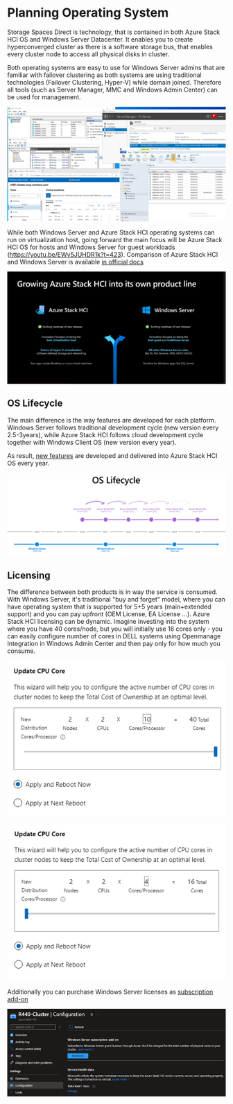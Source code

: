 # Planning Operating System

Storage Spaces Direct is technology, that is contained in both Azure Stack HCI OS and Windows Server Datacenter. It enables you to create hyperconverged cluster as there is a software storage bus, that enables every cluster node to access all physical disks in cluster.

Both operating systems are easy to use for Windows Server admins that are familiar with failover clustering as both systems are using traditional technologies (Failover Clustering, Hyper-V) while domain joined. Therefore all tools (such as Server Manager, MMC and Windows Admin Center) can be used for management.

![](01-Operating-System/media/OSManagement.png)

While both Windows Server and Azure Stack HCI operating systems can run on virtualization host, going forward the main focus will be Azure Stack HCI OS for hosts and Windows Server for guest workloads (https://youtu.be/EWv5JUHDR1k?t=423). Comparison of Azure Stack HCI and Windows Server is available [in official docs](https://docs.microsoft.com/en-us/azure-stack/hci/concepts/compare-windows-server)

![](01-Operating-System/media/PPT01.png)

## OS Lifecycle

The main difference is the way features are developed for each platform. Windows Server follows traditional development cycle (new version every 2.5-3years), while Azure Stack HCI follows cloud development cycle together with Windows Client OS (new version every year).

As result, [new features](https://docs.microsoft.com/en-us/azure-stack/hci/concepts/compare-windows-server#compare-technical-features) are developed and delivered into Azure Stack HCI OS every year.

![](01-Operating-System/media/Lifecycle01.png)

## Licensing

The difference between both products is in way the service is consumed. With Windows Server, it's traditional "buy and forget" model, where you can have operating system that is supported for 5+5 years (main+extended support) and you can pay upfront (OEM License, EA License ...). Azure Stack HCI licensing can be dynamic. Imagine investing into the system where you have 40 cores/node, but you will initially use 16 cores only - you can easily configure number of cores in DELL systems using Openmanage Integration in Windows Admin Center and then pay only for how much you consume.

![](01-Operating-System/media/WAC01.png)

![](01-Operating-System/media/WAC02.png)

Additionally you can purchase Windows Server licenses as [subscription add-on](https://docs.microsoft.com/en-us/azure-stack/hci/manage/vm-activate#windows-server-subscription)

![](01-Operating-System/media/Portal01.png)

